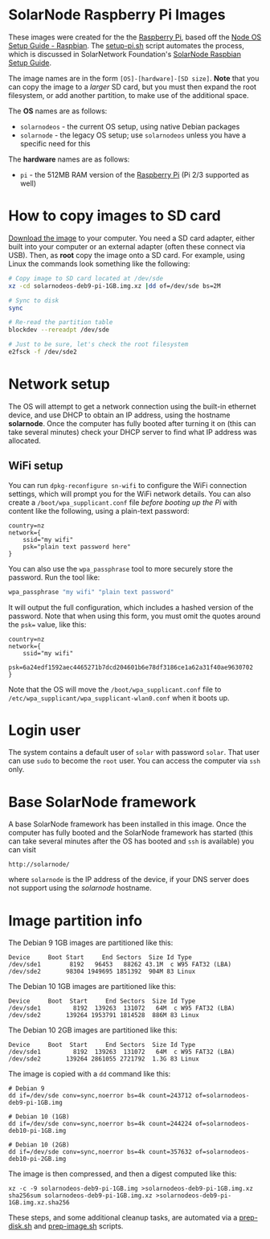 # SolarNode Raspberry Pi Images

These images were created for the the [Raspberry Pi][1], based off the [Node OS Setup Guide -
Raspbian][2]. The [setup-pi.sh][setup-pi] script automates the process, which is discussed
in SolarNetwork Foundation's [SolarNode Raspbian Setup Guide][setup-guide].

The image names are in the form `[OS]-[hardware]-[SD size]`. **Note** that you can copy the image to
a _larger_ SD card, but you must then expand the root filesystem, or add another partition, to make
use of the additional space.

The **OS** names are as follows:

 * `solarnodeos` - the current OS setup, using native Debian packages
 * `solarnode` - the legacy OS setup; use `solarnodeos` unless you have a specific need for this

The **hardware** names are as follows:

 * `pi` - the 512MB RAM version of the [Raspberry Pi][1] (Pi 2/3 supported as well)
 	
# How to copy images to SD card

[Download the image][images] to your computer. You need a SD card adapter, either built into your
computer or an external adapter (often these connect via USB). Then, as **root** copy the image
onto a SD card. For example, using Linux the commands look something like the following:

```sh
# Copy image to SD card located at /dev/sde
xz -cd solarnodeos-deb9-pi-1GB.img.xz |dd of=/dev/sde bs=2M

# Sync to disk
sync

# Re-read the partition table
blockdev --rereadpt /dev/sde

# Just to be sure, let's check the root filesystem
e2fsck -f /dev/sde2
```

# Network setup

The OS will attempt to get a network connection using the built-in ethernet device, and use DHCP to
obtain an IP address, using the hostname **solarnode**. Once the computer has fully booted after
turning it on (this can take several minutes) check your DHCP server to find what IP address was
allocated.

## WiFi setup

You can run `dpkg-reconfigure sn-wifi` to configure the WiFi connection settings, which will prompt
you for the WiFi network details. You can also create a `/boot/wpa_supplicant.conf` file _before
booting up the Pi_ with content like the following, using a plain-text password:

```
country=nz
network={
	ssid="my wifi"
	psk="plain text password here"
}
```

You can also use the `wpa_passphrase` tool to more securely store the password. Run the tool like:

```sh
wpa_passphrase "my wifi" "plain text password"
```

It will output the full configuration, which includes a hashed version of the password. Note that
when using this form, you must omit the quotes around the `psk=` value, like this:

```
country=nz
network={
	ssid="my wifi"
	psk=6a24edf1592aec4465271b7dcd204601b6e78df3186ce1a62a31f40ae9630702
}
```

Note that the OS will move the `/boot/wpa_supplicant.conf` file to 
`/etc/wpa_supplicant/wpa_supplicant-wlan0.conf` when it boots up. 

# Login user

The system contains a default user of `solar` with password `solar`. That user can use `sudo` to
become the `root` user. You can access the computer via `ssh` only.

# Base SolarNode framework

A base SolarNode framework has been installed in this image. Once the computer has fully booted and
the SolarNode framework has started (this can take several minutes after the OS has booted and `ssh`
is available) you can visit

	http://solarnode/

where `solarnode` is the IP address of the device, if your DNS server does not support using the
_solarnode_ hostname.

# Image partition info

The Debian 9 1GB images are partitioned like this:

```
Device     Boot Start     End Sectors  Size Id Type
/dev/sde1        8192   96453   88262 43.1M  c W95 FAT32 (LBA)
/dev/sde2       98304 1949695 1851392  904M 83 Linux
```

The Debian 10 1GB images are partitioned like this:

```
Device     Boot  Start     End Sectors  Size Id Type
/dev/sde1         8192  139263  131072   64M  c W95 FAT32 (LBA)
/dev/sde2       139264 1953791 1814528  886M 83 Linux
```

The Debian 10 2GB images are partitioned like this:

```
Device     Boot  Start     End Sectors  Size Id Type
/dev/sde1         8192  139263  131072   64M  c W95 FAT32 (LBA)
/dev/sde2       139264 2861055 2721792  1.3G 83 Linux
```

The image is copied with a `dd` command like this:

```
# Debian 9
dd if=/dev/sde conv=sync,noerror bs=4k count=243712 of=solarnodeos-deb9-pi-1GB.img

# Debian 10 (1GB)
dd if=/dev/sde conv=sync,noerror bs=4k count=244224 of=solarnodeos-deb10-pi-1GB.img

# Debian 10 (2GB)
dd if=/dev/sde conv=sync,noerror bs=4k count=357632 of=solarnodeos-deb10-pi-2GB.img
```

The image is then compressed, and then a digest computed like this:

```
xz -c -9 solarnodeos-deb9-pi-1GB.img >solarnodeos-deb9-pi-1GB.img.xz
sha256sum solarnodeos-deb9-pi-1GB.img.xz >solarnodeos-deb9-pi-1GB.img.xz.sha256
```

These steps, and some additional cleanup tasks, are automated via a [prep-disk.sh][prep-disk] and
[prep-image.sh][prep-image] scripts.

[1]: https://www.raspberrypi.org/
[2]: https://github.com/SolarNetwork/solarnetwork/wiki/Node-OS-Setup-Guide-Raspbian
[images]: https://sourceforge.net/projects/solarnetwork/files/solarnode/pi/
[setup-pi]: https://github.com/SolarNetwork/solarnode-os-images/blob/master/debian/pi/bin/setup-pi.sh
[prep-disk]: https://github.com/SolarNetwork/solarnode-os-images/blob/master/debian/bin/prep-disk.sh
[prep-image]: https://github.com/SolarNetwork/solarnode-os-images/blob/master/debian/bin/prep-image.sh
[setup-guide]: https://github.com/SolarNetworkFoundation/solarnetwork-ops/wiki/SolarNode-Raspbian-Setup-Guide
